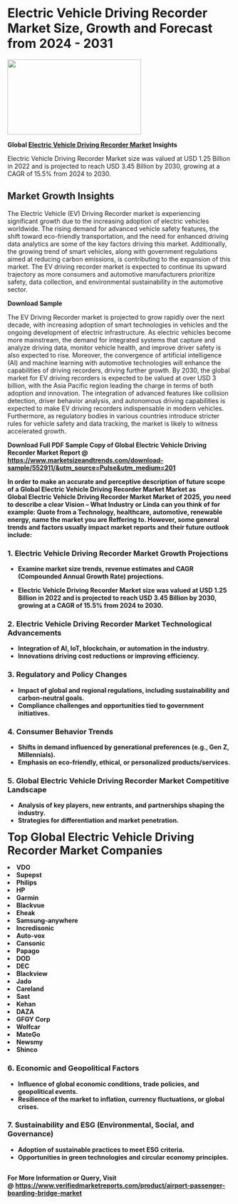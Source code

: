 <H1>Electric Vehicle Driving Recorder Market Size, Growth and Forecast from 2024 - 2031</H1><img class="aligncenter size-medium wp-image-584254" src="https://thirdeyenews.in/wp-content/uploads/2024/09/Global-Market-Research-300x168.jpeg" alt="" width="300" height="168" /><p><strong>Global&nbsp;<a href="https://www.marketsizeandtrends.com/download-sample/552911/&amp;utm_source=Pulse&amp;utm_medium=201">Electric Vehicle Driving Recorder Market</a> Insights</strong></p><p>Electric Vehicle Driving Recorder Market size was valued at USD 1.25 Billion in 2022 and is projected to reach USD 3.45 Billion by 2030, growing at a CAGR of 15.5% from 2024 to 2030.</p><p><h2>Market Growth Insights</h2> <p>The Electric Vehicle (EV) Driving Recorder market is experiencing significant growth due to the increasing adoption of electric vehicles worldwide. The rising demand for advanced vehicle safety features, the shift toward eco-friendly transportation, and the need for enhanced driving data analytics are some of the key factors driving this market. Additionally, the growing trend of smart vehicles, along with government regulations aimed at reducing carbon emissions, is contributing to the expansion of this market. The EV driving recorder market is expected to continue its upward trajectory as more consumers and automotive manufacturers prioritize safety, data collection, and environmental sustainability in the automotive sector.</p> <p><strong>Download Sample</strong></p> <p>The EV Driving Recorder market is projected to grow rapidly over the next decade, with increasing adoption of smart technologies in vehicles and the ongoing development of electric infrastructure. As electric vehicles become more mainstream, the demand for integrated systems that capture and analyze driving data, monitor vehicle health, and improve driver safety is also expected to rise. Moreover, the convergence of artificial intelligence (AI) and machine learning with automotive technologies will enhance the capabilities of driving recorders, driving further growth. By 2030, the global market for EV driving recorders is expected to be valued at over USD 3 billion, with the Asia Pacific region leading the charge in terms of both adoption and innovation. The integration of advanced features like collision detection, driver behavior analysis, and autonomous driving capabilities is expected to make EV driving recorders indispensable in modern vehicles. Furthermore, as regulatory bodies in various countries introduce stricter rules for vehicle safety and data tracking, the market is likely to witness accelerated growth. <p><strong></p><p><span class=""><strong>Download Full PDF Sample Copy of Global Electric Vehicle Driving Recorder Market Report</strong> @ <a href="https://www.marketsizeandtrends.com/download-sample/552911/&amp;utm_source=Pulse&amp;utm_medium=201" target="_blank">https://www.marketsizeandtrends.com/download-sample/552911/&amp;utm_source=Pulse&amp;utm_medium=201</a></span></p><p>In order to make an accurate and perceptive description of future scope of a Global&nbsp;Electric Vehicle Driving Recorder Market Market as Global&nbsp;Electric Vehicle Driving Recorder Market Market of 2025, you need to describe a clear Vision &ndash; What Industry or Linda can you think of for example: Quote from a Technology, healthcare, automotive, renewable energy, name the market you are Reffering to. However, some general trends and factors usually impact market reports and their future outlook include:</p><h3>1.&nbsp;<strong>Electric Vehicle Driving Recorder Market Growth Projections</strong></h3><ul><li>Examine market size trends, revenue estimates and CAGR (Compounded Annual Growth Rate) projections.</li><li><p>Electric Vehicle Driving Recorder Market size was valued at USD 1.25 Billion in 2022 and is projected to reach USD 3.45 Billion by 2030, growing at a CAGR of 15.5% from 2024 to 2030.</p></li></ul><h3>2.&nbsp;<strong>Electric Vehicle Driving Recorder Market Technological Advancements</strong></h3><ul><li>Integration of AI, IoT, blockchain, or automation in the industry.</li><li>Innovations driving cost reductions or improving efficiency.</li></ul><h3>3.&nbsp;<strong>Regulatory and Policy Changes</strong></h3><ul><li>Impact of global and regional regulations, including sustainability and carbon-neutral goals.</li><li>Compliance challenges and opportunities tied to government initiatives.</li></ul><h3>4.&nbsp;<strong>Consumer Behavior Trends</strong></h3><ul><li>Shifts in demand influenced by generational preferences (e.g., Gen Z, Millennials).</li><li>Emphasis on eco-friendly, ethical, or personalized products/services.</li></ul><h3>5.&nbsp;<strong>Global Electric Vehicle Driving Recorder Market Competitive Landscape</strong></h3><ul><li>Analysis of key players, new entrants, and partnerships shaping the industry.</li><li>Strategies for differentiation and market penetration.</li></ul><p data-pm-slice="1 1 []"><span style="color: inherit; font-family: inherit; font-size: 25px;">Top Global Electric Vehicle Driving Recorder Market Companies</span></p><div class="" data-test-id=""><p><li>VDO</li><li> Supepst</li><li> Philips</li><li> HP</li><li> Garmin</li><li> Blackvue</li><li> Eheak</li><li> Samsung-anywhere</li><li> Incredisonic</li><li> Auto-vox</li><li> Cansonic</li><li> Papago</li><li> DOD</li><li> DEC</li><li> Blackview</li><li> Jado</li><li> Careland</li><li> Sast</li><li> Kehan</li><li> DAZA</li><li> GFGY Corp</li><li> Wolfcar</li><li> MateGo</li><li> Newsmy</li><li> Shinco</li></p></div><h3>6.&nbsp;<strong>Economic and Geopolitical Factors</strong></h3><ul><li>Influence of global economic conditions, trade policies, and geopolitical events.</li><li>Resilience of the market to inflation, currency fluctuations, or global crises.</li></ul><h3>7.&nbsp;<strong>Sustainability and ESG (Environmental, Social, and Governance)</strong></h3><ul><li>Adoption of sustainable practices to meet ESG criteria.</li><li>Opportunities in green technologies and circular economy principles.</li></ul><h2><strong style="font-size: 14px;">For More Information or Query, Visit @&nbsp;</strong><a style="background-color: #ffffff; font-size: 14px;" href="https://www.marketsizeandtrends.com/report/electric-vehicle-driving-recorder-market/" target="_blank">https://www.verifiedmarketreports.com/product/airport-passenger-boarding-bridge-market</a></h2>
